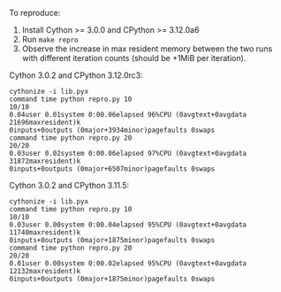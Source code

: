 To reproduce:
1. Install Cython >= 3.0.0 and CPython >= 3.12.0a6
2. Run `make repro`
3. Observe the increase in max resident memory between the two runs with different iteration counts (should be +1MiB per iteration).

Cython 3.0.2 and CPython 3.12.0rc3:
```
cythonize -i lib.pyx
command time python repro.py 10
10/10
0.04user 0.01system 0:00.06elapsed 96%CPU (0avgtext+0avgdata 21696maxresident)k
0inputs+0outputs (0major+3934minor)pagefaults 0swaps
command time python repro.py 20
20/20
0.03user 0.02system 0:00.06elapsed 97%CPU (0avgtext+0avgdata 31872maxresident)k
0inputs+0outputs (0major+6507minor)pagefaults 0swaps
```

Cython 3.0.2 and CPython 3.11.5:
```
cythonize -i lib.pyx
command time python repro.py 10
10/10
0.03user 0.00system 0:00.04elapsed 95%CPU (0avgtext+0avgdata 11740maxresident)k
0inputs+0outputs (0major+1875minor)pagefaults 0swaps
command time python repro.py 20
20/20
0.01user 0.00system 0:00.02elapsed 95%CPU (0avgtext+0avgdata 12132maxresident)k
0inputs+0outputs (0major+1875minor)pagefaults 0swaps
```
